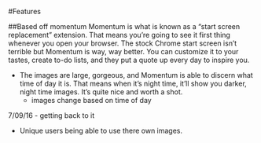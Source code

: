 #Features

##Based off momentum
Momentum is what is known as a “start screen replacement” extension. That means you’re going to see it first thing whenever you open your browser. The stock Chrome start screen isn’t terrible but Momentum is way, way better. You can customize it to your tastes, create to-do lists, and they put a quote up every day to inspire you.


* The images are large, gorgeous, and Momentum is able to discern what time of day it is. That means when it’s night time, it’ll show you darker, night time images. It’s quite nice and worth a shot.
  - images change based on time of day

7/09/16 - getting back to it
* Unique users being able to use there own images.
